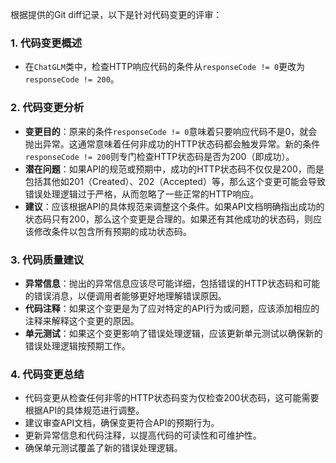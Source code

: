 根据提供的Git diff记录，以下是针对代码变更的评审：

### 1. 代码变更概述
- 在`ChatGLM`类中，检查HTTP响应代码的条件从`responseCode != 0`更改为`responseCode != 200`。

### 2. 代码变更分析
- **变更目的**：原来的条件`responseCode != 0`意味着只要响应代码不是0，就会抛出异常。这通常意味着任何非成功的HTTP状态码都会触发异常。新的条件`responseCode != 200`则专门检查HTTP状态码是否为200（即成功）。
- **潜在问题**：如果API的规范或预期中，成功的HTTP状态码不仅仅是200，而是包括其他如201（Created）、202（Accepted）等，那么这个变更可能会导致错误处理逻辑过于严格，从而忽略了一些正常的HTTP响应。
- **建议**：应该根据API的具体规范来调整这个条件。如果API文档明确指出成功的状态码只有200，那么这个变更是合理的。如果还有其他成功的状态码，则应该修改条件以包含所有预期的成功状态码。

### 3. 代码质量建议
- **异常信息**：抛出的异常信息应该尽可能详细，包括错误的HTTP状态码和可能的错误消息，以便调用者能够更好地理解错误原因。
- **代码注释**：如果这个变更是为了应对特定的API行为或问题，应该添加相应的注释来解释这个变更的原因。
- **单元测试**：如果这个变更影响了错误处理逻辑，应该更新单元测试以确保新的错误处理逻辑按预期工作。

### 4. 代码变更总结
- 代码变更从检查任何非零的HTTP状态码变为仅检查200状态码，这可能需要根据API的具体规范进行调整。
- 建议审查API文档，确保变更符合API的预期行为。
- 更新异常信息和代码注释，以提高代码的可读性和可维护性。
- 确保单元测试覆盖了新的错误处理逻辑。